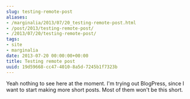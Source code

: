 ```yaml
---
slug: testing-remote-post
aliases:
- /marginalia/2013/07/20_testing-remote-post.html
- /post/2013/testing-remote-post/
- /2013/07/20/testing-remote-post/
tags:
- site
- marginalia
date: 2013-07-20 00:00:00+00:00
title: Testing remote post
uuid: 19d59668-cc47-4010-8a5d-7245b1f7323b
---
```

Yeah nothing to see here at the moment.
I'm trying out BlogPress, since I want to start making more short posts.
Most of them won't be this short.